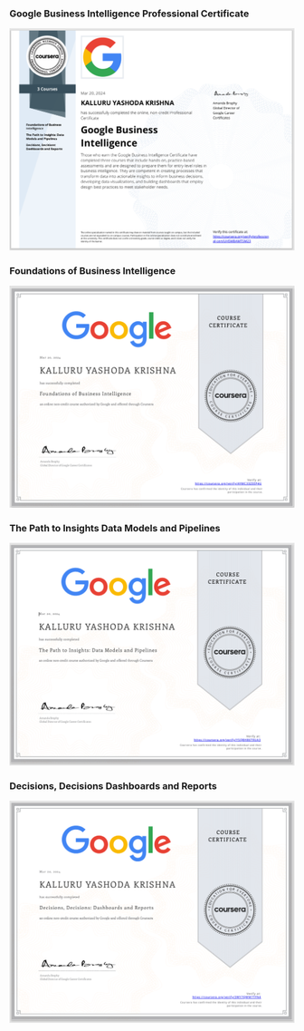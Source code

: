 ### Google Business Intelligence Professional Certificate


<img src="bi.png" alt="">


### Foundations of Business Intelligence
<img src="Foundation.png" alt="">


### The Path to Insights Data Models and Pipelines
<img src="The path.png" alt="">


### Decisions, Decisions Dashboards and Reports
<img src="dec.png" alt="">
